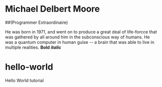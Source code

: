# Michael Delbert Moore
##(Programmer Extraordinaire)

He was born in 1971, and went on to produce a great deal of life-forcce that was gathered by all around him in the subconscious way of humans.  He was a quantum computer in human guise -- a brain that was able to live in multiple realities.
**Bold**
***italic***

# hello-world
Hello World tutorial
